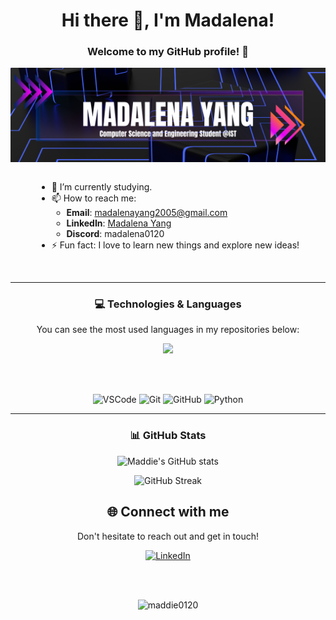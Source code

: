 <div align="center">

# Hi there 👋, I'm Madalena!

<h3>Welcome to my GitHub profile! 🎉</h3>

![Me](https://github.com/maddie0120/maddie0120/blob/main/banner.png?raw=true)

<div align="left" style="display: inline-block; text-align: left;">

- 🤔 I’m currently studying.
- 📫 How to reach me:
  - **Email**: madalenayang2005@gmail.com
  - **LinkedIn**: [Madalena Yang](https://www.linkedin.com/in/madalenayang0120/)
  - **Discord**: madalena0120
- ⚡ Fun fact: I love to learn new things and explore new ideas!

<br>

</div>

---

### 💻 Technologies & Languages

You can see the most used languages in my repositories below:

<a href="https://github.com/maddie0120">
  <img src="https://github-readme-stats.vercel.app/api/top-langs/?username=maddie0120&layout=compact&theme=radical" />
</a>

<br><br>

<img src="https://cdn.jsdelivr.net/gh/devicons/devicon/icons/vscode/vscode-original.svg" alt="VSCode" width="40" height="40"/>
<img src="https://cdn.jsdelivr.net/gh/devicons/devicon/icons/git/git-original.svg" alt="Git" width="40" height="40"/>
<img src="https://cdn.jsdelivr.net/gh/devicons/devicon/icons/github/github-original.svg" alt="GitHub" width="40" height="40"/>
<img src="https://cdn.jsdelivr.net/gh/devicons/devicon/icons/python/python-original.svg" alt="Python" width="40" height="40"/>

<br>

---

### 📊 GitHub Stats

![Maddie's GitHub stats](https://github-readme-stats.vercel.app/api?username=maddie0120&show_icons=true&theme=radical)

![GitHub Streak](https://github-readme-streak-stats.herokuapp.com/?user=maddie0120&theme=radical)

## 🌐 Connect with me

Don't hesitate to reach out and get in touch!

<a href="https://www.linkedin.com/in/madalenayang0120/" target="_blank">
  <img src="https://img.shields.io/badge/LinkedIn-blue?style=flat&logo=linkedin" alt="LinkedIn" style="height:48px;" />
</a>

<br><br>

<p align="center">
  <img src="https://komarev.com/ghpvc/?username=maddie0120&label=Profile%20views&color=0e75b6&style=flat" alt="maddie0120" />
</p>

</div>
